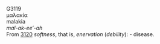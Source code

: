 <body>
  <p>G3119<br>  μαλακία  <br> malakia  <br><i>mal-ak-ee‘-ah </i><br>From <a href="g3120.htm">3120</a>  <i>softness</i>, that is, <i>enervation</i> (<i>debility</i>): - disease.<br></p>
 </body>